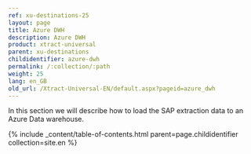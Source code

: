 ```yaml
---
ref: xu-destinations-25
layout: page
title: Azure DWH
description: Azure DWH
product: xtract-universal
parent: xu-destinations
childidentifier: azure-dwh
permalink: /:collection/:path
weight: 25
lang: en_GB
old_url: /Xtract-Universal-EN/default.aspx?pageid=azure_dwh
---
```


In this section we will describe how to load the SAP extraction data to an Azure Data warehouse.

{% include _content/table-of-contents.html parent=page.childidentifier collection=site.en %}